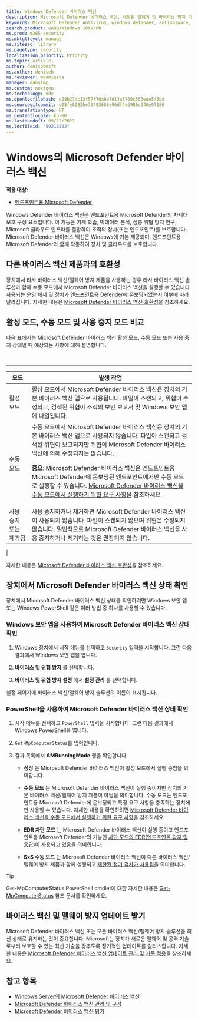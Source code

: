 ```yaml
---
title: Windows Defender 바이러스 백신
description: Microsoft Defender 바이러스 백신, 내장된 맬웨어 및 바이러스 방지 기능을 관리, 구성 및 사용하는 방법에 대해 알아 보세요.
keywords: Microsoft Defender Antivirus, windows defender, antimalware, scep, system center endpoint protection, system center configuration manager, virus, malware, threat, detection, protection, security
search.product: eADQiWindows 10XVcnh
ms.prod: m365-security
ms.mktglfcycl: manage
ms.sitesec: library
ms.pagetype: security
localization_priority: Priority
ms.topic: article
author: denisebmsft
ms.author: deniseb
ms.reviewer: mkaminska
manager: dansimp
ms.custom: nextgen
ms.technology: mde
ms.openlocfilehash: d28b27dc13f57f70a6e7d13af760c553ede545b8
ms.sourcegitcommit: d08fe0282be75483608e96df4e6986d346e97180
ms.translationtype: HT
ms.contentlocale: ko-KR
ms.lasthandoff: 09/12/2021
ms.locfileid: "59213592"
---
```

# <a name="microsoft-defender-antivirus-in-windows"></a>Windows의 Microsoft Defender 바이러스 백신

**적용 대상:**

- [엔드포인트용 Microsoft Defender](/microsoft-365/security/defender-endpoint/)

Windows Defender 바이러스 백신은 엔드포인트용 Microsoft Defender의 차세대 보호 구성 요소입니다. 이 기능은 기계 학습, 빅데이터 분석, 심층 위협 방지 연구, Microsoft 클라우드 인프라를 결합하여 조직의 장치(또는 엔드포인트)를 보호합니다. Microsoft Defender 바이러스 백신은 Windows에 기본 제공되며, 엔드포인트용 Microsoft Defender와 함께 작동하여 장치 및 클라우드를 보호합니다.

## <a name="compatibility-with-other-antivirus-products"></a>다른 바이러스 백신 제품과의 호환성

장치에서 타사 바이러스 백신/맬웨어 방지 제품을 사용하는 경우 타사 바이러스 백신 솔루션과 함께 수동 모드에서 Microsoft Defender 바이러스 백신을 실행할 수 있습니다. 사용되는 운영 체제 및 장치가 엔드포인트용 Defender에 온보딩되었는지 여부에 따라 달라집니다. 자세한 내용은 [Microsoft Defender 바이러스 백신 호환성](microsoft-defender-antivirus-compatibility.md)을 참조하세요.

## <a name="comparing-active-mode-passive-mode-and-disabled-mode"></a>활성 모드, 수동 모드 및 사용 중지 모드 비교

다음 표에서는 Microsoft Defender 바이러스 백신 활성 모드, 수동 모드 또는 사용 중지 상태일 때 예상되는 사항에 대해 설명합니다.

<br>

****

|모드|발생 작업|
|---|---|
|활성 모드|활성 모드에서 Microsoft Defender 바이러스 백신은 장치의 기본 바이러스 백신 앱으로 사용됩니다. 파일이 스캔되고, 위협이 수정되고, 검색된 위협이 조직의 보안 보고서 및 Windows 보안 앱에 나열됩니다.|
|수동 모드|수동 모드에서 Microsoft Defender 바이러스 백신은 장치의 기본 바이러스 백신 앱으로 사용되지 않습니다. 파일이 스캔되고 검색된 위협이 보고되지만 위협이 Microsoft Defender 바이러스 백신에 의해 수정되지는 않습니다. <p> **중요**: Microsoft Defender 바이러스 백신은 엔드포인트용 Microsoft Defender에 온보딩된 엔드포인트에서만 수동 모드로 실행할 수 있습니다. [Microsoft Defender 바이러스 백신을 수동 모드에서 실행하기 위한 요구 사항](microsoft-defender-antivirus-compatibility.md#requirements-for-microsoft-defender-antivirus-to-run-in-passive-mode)을 참조하세요.|
|사용 중지 또는 제거됨|사용 중지하거나 제거하면 Microsoft Defender 바이러스 백신이 사용되지 않습니다. 파일이 스캔되지 않으며 위협은 수정되지 않습니다. 일반적으로 Microsoft Defender 바이러스 백신을 사용 중지하거나 제거하는 것은 권장되지 않습니다.|
|

자세한 내용은 [Microsoft Defender 바이러스 백신 호환성](microsoft-defender-antivirus-compatibility.md)을 참조하세요.

## <a name="check-the-state-of-microsoft-defender-antivirus-on-your-device"></a>장치에서 Microsoft Defender 바이러스 백신 상태 확인

장치에서 Microsoft Defender 바이러스 백신 상태를 확인하려면 Windows 보안 앱 또는 Windows PowerShell 같은 여러 방법 중 하나를 사용할 수 있습니다.

### <a name="use-the-windows-security-app-to-check-status-of-microsoft-defender-antivirus"></a>Windows 보안 앱을 사용하여 Microsoft Defender 바이러스 백신 상태 확인

1. Windows 장치에서 시작 메뉴를 선택하고 `Security` 입력을 시작합니다. 그런 다음 결과에서 Windows 보안 앱을 엽니다.

2. **바이러스 및 위협 방지** 를 선택합니다.

3. **바이러스 및 위협 방지 설정** 에서 **설정 관리** 를 선택합니다.

설정 페이지에 바이러스 백신/맬웨어 방지 솔루션의 이름이 표시됩니다.

### <a name="use-powershell-to-check-status-of-microsoft-defender-antivirus"></a>PowerShell을 사용하여 Microsoft Defender 바이러스 백신 상태 확인

1. 시작 메뉴를 선택하고 `PowerShell` 입력을 시작합니다. 그런 다음 결과에서 Windows PowerShell을 엽니다.

2. `Get-MpComputerStatus`를 입력합니다.

3. 결과 목록에서 **AMRunningMode** 행을 확인합니다.

   - **정상** 은 Microsoft Defender 바이러스 백신이 활성 모드에서 실행 중임을 의미합니다.

   - **수동 모드** 는 Microsoft Defender 바이러스 백신이 실행 중이지만 장치의 기본 바이러스 백신/맬웨어 방지 제품이 아님을 의미합니다. 수동 모드는 엔드포인트용 Microsoft Defender에 온보딩되고 특정 요구 사항을 충족하는 장치에만 사용할 수 있습니다. 자세한 내용을 확인하려면 [Microsoft Defender 바이러스 백신을 수동 모드에서 실행하기 위한 요구 사항](microsoft-defender-antivirus-compatibility.md#requirements-for-microsoft-defender-antivirus-to-run-in-passive-mode)을 참조하세요.

   - **EDR 차단 모드** 는 Microsoft Defender 바이러스 백신이 실행 중이고 엔드포인트용 Microsoft Defender의 기능인 [차단 모드의 EDR(엔드포인트 감지 및 응답)](edr-in-block-mode.md)이 사용되고 있음을 의미합니다.

   - **SxS 수동 모드** 는 Microsoft Defender 바이러스 백신이 다른 바이러스 백신/맬웨어 방지 제품과 함께 실행되고 [제한된 정기 검사가 사용됨](limited-periodic-scanning-microsoft-defender-antivirus.md)을 의미합니다.

> [!TIP]
> Get-MpComputerStatus PowerShell cmdlet에 대한 자세한 내용은 [Get-MpComputerStatus](/powershell/module/defender/get-mpcomputerstatus) 참조 문서를 확인하세요.

## <a name="get-your-antivirusantimalware-platform-updates"></a>바이러스 백신 및 맬웨어 방지 업데이트 받기

Microsoft Defender 바이러스 백신 또는 모든 바이러스 백신/맬웨어 방지 솔루션을 최신 상태로 유지하는 것이 중요합니다. Microsoft는 장치가 새로운 맬웨어 및 공격 기술로부터 보호할 수 있는 최신 기술을 갖추도록 정기적인 업데이트를 릴리스합니다. 자세한 내용은 [Microsoft Defender 바이러스 백신 업데이트 관리 및 기준 적용](manage-updates-baselines-microsoft-defender-antivirus.md)을 참조하세요.

## <a name="see-also"></a>참고 항목

- [Windows Server의 Microsoft Defender 바이러스 백신](microsoft-defender-antivirus-on-windows-server.md)
- [Microsoft Defender 바이러스 백신 관리 및 구성](configuration-management-reference-microsoft-defender-antivirus.md)
- [Microsoft Defender 바이러스 백신 평가](evaluate-microsoft-defender-antivirus.md)
